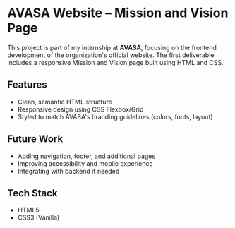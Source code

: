 # AVASA Website – Mission and Vision Page

This project is part of my internship at **AVASA**, focusing on the frontend development of the organization's official website. The first deliverable includes a responsive Mission and Vision page built using HTML and CSS.

## Features
- Clean, semantic HTML structure
- Responsive design using CSS Flexbox/Grid
- Styled to match AVASA's branding guidelines (colors, fonts, layout)

## Future Work
- Adding navigation, footer, and additional pages
- Improving accessibility and mobile experience
- Integrating with backend if needed

## Tech Stack
- HTML5
- CSS3 (Vanilla)

